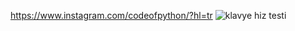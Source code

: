 https://www.instagram.com/codeofpython/?hl=tr
![klavye hiz testi](https://user-images.githubusercontent.com/74104595/100498885-72642600-3176-11eb-9c22-c695123c2b3d.jpg)

